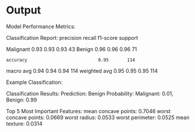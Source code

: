 # Output

Model Performance Metrics:

Classification Report:
              precision    recall  f1-score   support

   Malignant       0.93      0.93      0.93        43
      Benign       0.96      0.96      0.96        71

    accuracy                           0.95       114
   macro avg       0.94      0.94      0.94       114
weighted avg       0.95      0.95      0.95       114

Example Classification:

Classification Results:
Prediction: Benign
Probability: Malignant: 0.01, Benign: 0.99

Top 5 Most Important Features:
mean concave points: 0.7046
worst concave points: 0.0669
worst radius: 0.0533
worst perimeter: 0.0525
mean texture: 0.0314
